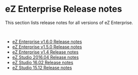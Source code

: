# eZ Enterprise Release notes

This section lists release notes for all versions of eZ Enterprise.

 

-   [eZ Enterprise v1.6.0 Release notes](eZ_Enterprise_v1.6.0_Release_notes)
-   [eZ Enterprise v1.5.0 Release notes](eZ_Enterprise_v1.5.0_Release_notes)
-   [eZ Enterprise v1.4 Release notes](eZ_Enterprise_v1.4_Release_notes)
-   [eZ Studio 2016.04 Release notes](eZ_Studio_2016.04_Release_notes)
-   [eZ Studio 16.02 Release notes](eZ_Studio_16.02_Release_notes)
-   [eZ Studio 15.12 Release notes](eZ_Studio_15.12_Release_notes)

 


